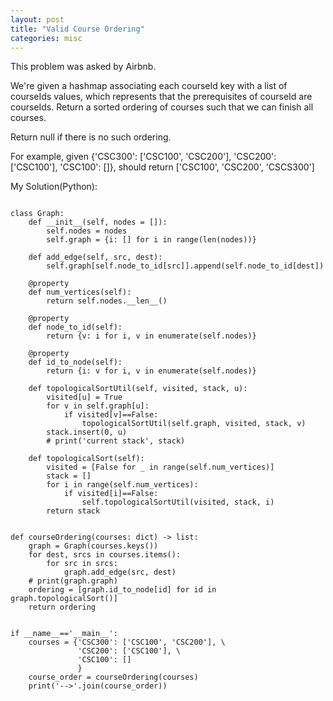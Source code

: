 ```yaml
---
layout: post
title: "Valid Course Ordering"
categories: misc
---
```


This problem was asked by Airbnb.

We're given a hashmap associating each courseId key with a list of courseIds values, which represents that the prerequisites of courseId are courseIds. Return a sorted ordering of courses such that we can finish all courses.

Return null if there is no such ordering.

For example, given {'CSC300': ['CSC100', 'CSC200'], 'CSC200': ['CSC100'], 'CSC100': []}, should return ['CSC100', 'CSC200', 'CSCS300']


My Solution(Python):
```

class Graph:
    def __init__(self, nodes = []):
        self.nodes = nodes
        self.graph = {i: [] for i in range(len(nodes))}

    def add_edge(self, src, dest):
        self.graph[self.node_to_id[src]].append(self.node_to_id[dest])

    @property
    def num_vertices(self):
        return self.nodes.__len__()

    @property
    def node_to_id(self):
        return {v: i for i, v in enumerate(self.nodes)}

    @property
    def id_to_node(self):
        return {i: v for i, v in enumerate(self.nodes)}

    def topologicalSortUtil(self, visited, stack, u):
        visited[u] = True
        for v in self.graph[u]:
            if visited[v]==False:
                topologicalSortUtil(self.graph, visited, stack, v)
        stack.insert(0, u)
        # print('current stack', stack)

    def topologicalSort(self):
        visited = [False for _ in range(self.num_vertices)]
        stack = []
        for i in range(self.num_vertices):
            if visited[i]==False:
                self.topologicalSortUtil(visited, stack, i)
        return stack


def courseOrdering(courses: dict) -> list:
    graph = Graph(courses.keys())
    for dest, srcs in courses.items():
        for src in srcs:
            graph.add_edge(src, dest)
    # print(graph.graph)
    ordering = [graph.id_to_node[id] for id in  graph.topologicalSort()]
    return ordering


if __name__=='__main__':
    courses = {'CSC300': ['CSC100', 'CSC200'], \
               'CSC200': ['CSC100'], \
               'CSC100': []
               }
    course_order = courseOrdering(courses)
    print('-->'.join(course_order))
```
